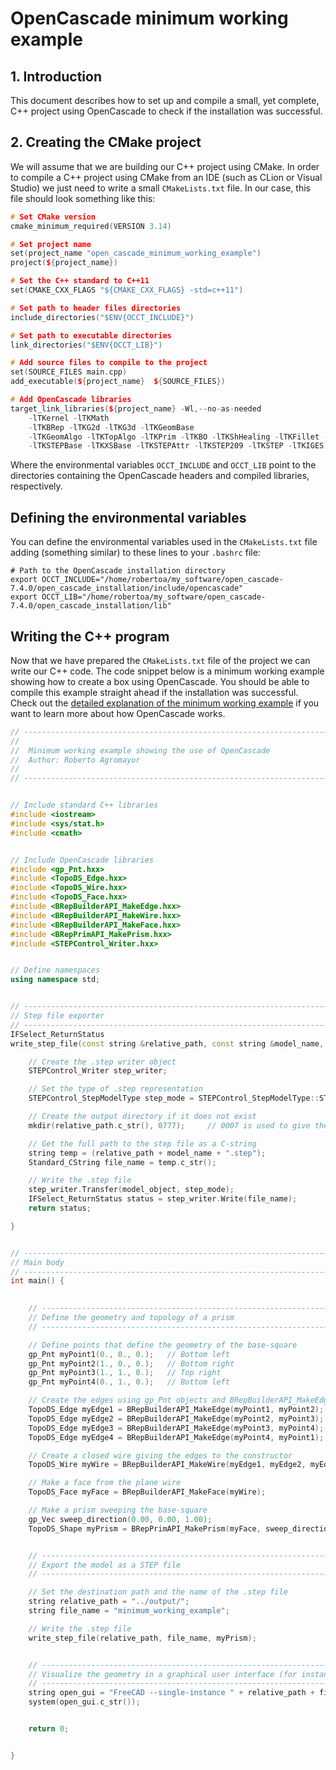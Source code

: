 # OpenCascade minimum working example

## 1. Introduction

This document describes how to set up and compile a small, yet complete, C++ project using OpenCascade to check if the installation was successful.

## 2. Creating the CMake project

We will assume that we are building our C++ project using CMake. In order to compile a C++ project using CMake from an IDE (such as CLion or Visual Studio) we just need to write a small `CMakeLists.txt` file. In our case, this file should look something like this:

```cpp
# Set CMake version
cmake_minimum_required(VERSION 3.14)

# Set project name
set(project_name "open_cascade_minimum_working_example")
project(${project_name})

# Set the C++ standard to C++11
set(CMAKE_CXX_FLAGS "${CMAKE_CXX_FLAGS} -std=c++11")

# Set path to header files directories
include_directories("$ENV{OCCT_INCLUDE}")

# Set path to executable directories
link_directories("$ENV{OCCT_LIB}")

# Add source files to compile to the project
set(SOURCE_FILES main.cpp)
add_executable(${project_name}  ${SOURCE_FILES})

# Add OpenCascade libraries
target_link_libraries(${project_name} -Wl,--no-as-needed
	-lTKernel -lTKMath
	-lTKBRep -lTKG2d -lTKG3d -lTKGeomBase
	-lTKGeomAlgo -lTKTopAlgo -lTKPrim -lTKBO -lTKShHealing -lTKFillet -lTKBool -lTKOffset
	-lTKSTEPBase -lTKXSBase -lTKSTEPAttr -lTKSTEP209 -lTKSTEP -lTKIGES)

```

Where the environmental variables `OCCT_INCLUDE` and `OCCT_LIB` point to the directories containing the OpenCascade headers and compiled libraries, respectively.


## Defining the environmental variables
You can define the environmental variables used in the `CMakeLists.txt` file adding (something similar) to these lines to your `.bashrc` file:

	# Path to the OpenCascade installation directory
	export OCCT_INCLUDE="/home/robertoa/my_software/open_cascade-7.4.0/open_cascade_installation/include/opencascade"
	export OCCT_LIB="/home/robertoa/my_software/open_cascade-7.4.0/open_cascade_installation/lib"



## Writing the C++ program

Now that we have prepared the `CMakeLists.txt` file of the project we can write our C++ code.
The code snippet below is a minimum working example showing how to create a box using OpenCascade.
You should be able to compile this example straight ahead if the installation was successful.
Check out the [detailed explanation of the minimum working example](./open_cascade_minimum_working_example_explanation.md) if you want to learn more about how OpenCascade works. 



```cpp
// ------------------------------------------------------------------------------------------------------------------- //
//
//  Minimum working example showing the use of OpenCascade
//  Author: Roberto Agromayor
//
// ------------------------------------------------------------------------------------------------------------------ //


// Include standard C++ libraries
#include <iostream>
#include <sys/stat.h>
#include <cmath>


// Include OpenCascade libraries
#include <gp_Pnt.hxx>
#include <TopoDS_Edge.hxx>
#include <TopoDS_Wire.hxx>
#include <TopoDS_Face.hxx>
#include <BRepBuilderAPI_MakeEdge.hxx>
#include <BRepBuilderAPI_MakeWire.hxx>
#include <BRepBuilderAPI_MakeFace.hxx>
#include <BRepPrimAPI_MakePrism.hxx>
#include <STEPControl_Writer.hxx>


// Define namespaces
using namespace std;


// ------------------------------------------------------------------------------------------------------------------ //
// Step file exporter
// ------------------------------------------------------------------------------------------------------------------ //
IFSelect_ReturnStatus
write_step_file(const string &relative_path, const string &model_name, const TopoDS_Shape &model_object) {

    // Create the .step writer object
    STEPControl_Writer step_writer;

    // Set the type of .step representation
    STEPControl_StepModelType step_mode = STEPControl_StepModelType::STEPControl_AsIs;

    // Create the output directory if it does not exist
    mkdir(relative_path.c_str(), 0777);     // 0007 is used to give the user permissions to read+write+execute

    // Get the full path to the step file as a C-string
    string temp = (relative_path + model_name + ".step");
    Standard_CString file_name = temp.c_str();

    // Write the .step file
    step_writer.Transfer(model_object, step_mode);
    IFSelect_ReturnStatus status = step_writer.Write(file_name);
    return status;

}


// ------------------------------------------------------------------------------------------------------------------ //
// Main body
// ------------------------------------------------------------------------------------------------------------------ //
int main() {

    
    // -------------------------------------------------------------------------------------------------------------- //
    // Define the geometry and topology of a prism
    // -------------------------------------------------------------------------------------------------------------- //

    // Define points that define the geometry of the base-square
    gp_Pnt myPoint1(0., 0., 0.);   // Bottom left
    gp_Pnt myPoint2(1., 0., 0.);   // Bottom right
    gp_Pnt myPoint3(1., 1., 0.);   // Top right
    gp_Pnt myPoint4(0., 1., 0.);   // Bottom left

    // Create the edges using gp_Pnt objects and BRepBuilderAPI_MakeEdge()
    TopoDS_Edge myEdge1 = BRepBuilderAPI_MakeEdge(myPoint1, myPoint2);
    TopoDS_Edge myEdge2 = BRepBuilderAPI_MakeEdge(myPoint2, myPoint3);
    TopoDS_Edge myEdge3 = BRepBuilderAPI_MakeEdge(myPoint3, myPoint4);
    TopoDS_Edge myEdge4 = BRepBuilderAPI_MakeEdge(myPoint4, myPoint1);

    // Create a closed wire giving the edges to the constructor
    TopoDS_Wire myWire = BRepBuilderAPI_MakeWire(myEdge1, myEdge2, myEdge3, myEdge4);

    // Make a face from the plane wire
    TopoDS_Face myFace = BRepBuilderAPI_MakeFace(myWire);

    // Make a prism sweeping the base-square
    gp_Vec sweep_direction(0.00, 0.00, 1.00);
    TopoDS_Shape myPrism = BRepPrimAPI_MakePrism(myFace, sweep_direction);


    // -------------------------------------------------------------------------------------------------------------- //
    // Export the model as a STEP file
    // -------------------------------------------------------------------------------------------------------------- //

    // Set the destination path and the name of the .step file
    string relative_path = "../output/";
    string file_name = "minimum_working_example";

    // Write the .step file
    write_step_file(relative_path, file_name, myPrism);


    // -------------------------------------------------------------------------------------------------------------- //
    // Visualize the geometry in a graphical user interface (for instance the FreeCAD GUI)
    // -------------------------------------------------------------------------------------------------------------- //
    string open_gui = "FreeCAD --single-instance " + relative_path + file_name + ".step";
    system(open_gui.c_str());


    return 0;


}
```


